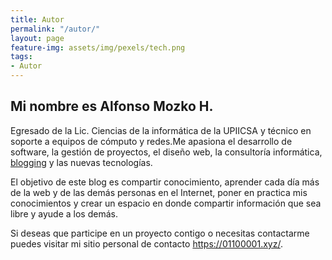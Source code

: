 ```yaml
---
title: Autor
permalink: "/autor/"
layout: page
feature-img: assets/img/pexels/tech.png
tags:
- Autor
---
```


## Mi nombre es Alfonso Mozko H.

Egresado de la Lic. Ciencias de la informática de la UPIICSA y técnico en soporte a equipos de cómputo y redes.Me apasiona el desarrollo de software, la gestión de proyectos, el diseño web, la consultoría informática, [blogging](https://alfonsomozkoh.github.io/) y las nuevas tecnologías.

El objetivo de este blog es compartir conocimiento, aprender cada día más de la web y de las demás personas en el Internet, poner en practica mis conocimientos y crear un espacio en donde compartir información que sea libre y ayude a los demás.

Si deseas que participe en un proyecto contigo o necesitas contactarme puedes visitar mi sitio personal de contacto <https://01100001.xyz/>.